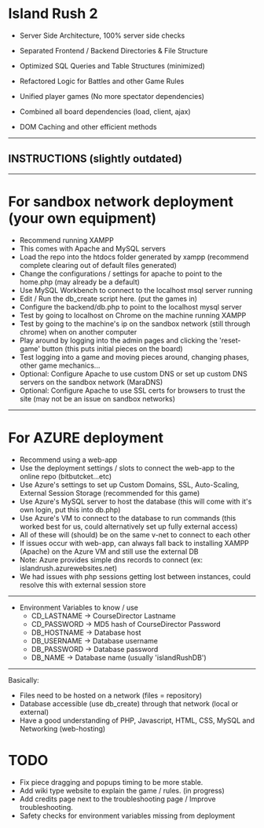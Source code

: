 # Island Rush 2

- Server Side Architecture, 100% server side checks

- Separated Frontend / Backend Directories & File Structure

- Optimized SQL Queries and Table Structures (minimized)

- Refactored Logic for Battles and other Game Rules

- Unified player games (No more spectator dependencies)

- Combined all board dependencies (load, client, ajax)

- DOM Caching and other efficient methods

------------

## INSTRUCTIONS (slightly outdated)

------------

# For sandbox network deployment (your own equipment)
- Recommend running XAMPP
- This comes with Apache and MySQL servers
- Load the repo into the htdocs folder generated by xampp (recommend complete clearing out of default files generated)
- Change the configurations / settings for apache to point to the home.php (may already be a default)
- Use MySQL Workbench to connect to the localhost msql server running
- Edit / Run the db_create script here. (put the games in)
- Configure the backend/db.php to point to the localhost mysql server
- Test by going to localhost on Chrome on the machine running XAMPP
- Test by going to the machine's ip on the sandbox network (still through chrome) when on another computer
- Play around by logging into the admin pages and clicking the 'reset-game' button (this puts initial pieces on the board)
- Test logging into a game and moving pieces around, changing phases, other game mechanics...
- Optional: Configure Apache to use custom DNS or set up custom DNS servers on the sandbox network (MaraDNS)
- Optional: Configure Apache to use SSL certs for browsers to trust the site (may not be an issue on sandbox networks)

------------

# For AZURE deployment
- Recommend using a web-app
- Use the deployment settings / slots to connect the web-app to the online repo (bitbutcket...etc)
- Use Azure's settings to set up Custom Domains, SSL, Auto-Scaling, External Session Storage (recommended for this game)
- Use Azure's MySQL server to host the database (this will come with it's own login, put this into db.php)
- Use Azure's VM to connect to the database to run commands (this worked best for us, could alternatively set up fully external access)
- All of these will (should) be on the same v-net to connect to each other
- If issues occur with web-app, can always fall back to installing XAMPP (Apache) on the Azure VM and still use the external DB
- Note: Azure provides simple dns records to connect (ex: islandrush.azurewebsites.net)
- We had issues with php sessions getting lost between instances, could resolve this with external session store

--------------

- Environment Variables to know / use
  - CD_LASTNAME -> CourseDirector Lastname
  - CD_PASSWORD -> MD5 hash of CourseDirector Password
  - DB_HOSTNAME -> Database host
  - DB_USERNAME -> Database username
  - DB_PASSWORD -> Database password
  - DB_NAME -> Database name (usually 'islandRushDB')

-------------
Basically:

- Files need to be hosted on a network (files = repository)
- Database accessible (use db_create) through that network (local or external)
- Have a good understanding of PHP, Javascript, HTML, CSS, MySQL and Networking (web-hosting)

# TODO

- Fix piece dragging and popups timing to be more stable.
- Add wiki type website to explain the game / rules. (in progress)
- Add credits page next to the troubleshooting page / Improve troubleshooting.
- Safety checks for environment variables missing from deployment
